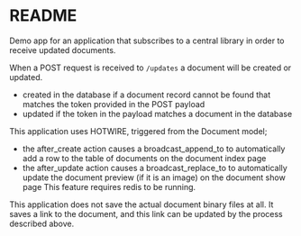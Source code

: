 # README

Demo app for an application that subscribes to a central library in order to receive updated documents.

When a POST request is received to `/updates` a document will be created or updated.
- created in the database if a document record cannot be found that matches the token provided in the POST payload
- updated if the token in the payload matches a document in the database

This application uses HOTWIRE, triggered from the Document model;
- the after_create action causes a broadcast_append_to to automatically add a row to the table of documents on the document index page
- the after_update action causes a broadcast_replace_to to automatically update the document preview (if it is an image) on the document show page
This feature requires redis to be running.

This application does not save the actual document binary files at all. It saves a link to the document, and this link can be updated  by the process described above.
